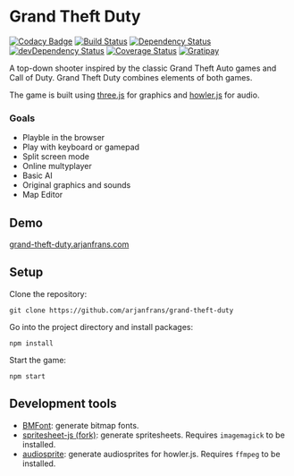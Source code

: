 # Grand Theft Duty

[![Codacy Badge](https://api.codacy.com/project/badge/Grade/f1631b8ec2f744969c619fbf779e1481)](https://www.codacy.com/app/arjanfrans/grand-theft-duty?utm_source=github.com&utm_medium=referral&utm_content=arjanfrans/grand-theft-duty&utm_campaign=badger)
[![Build Status](https://travis-ci.org/arjanfrans/grand-theft-duty.svg)](https://travis-ci.org/arjanfrans/grand-theft-duty)
[![Dependency Status](https://david-dm.org/arjanfrans/grand-theft-duty.svg)](https://david-dm.org/arjanfrans/grand-theft-duty)
[![devDependency Status](https://david-dm.org/arjanfrans/grand-theft-duty/dev-status.svg)](https://david-dm.org/arjanfrans/grand-theft-duty#info=devDependencies)
[![Coverage Status](https://coveralls.io/repos/arjanfrans/grand-theft-duty/badge.svg?branch=master&service=github)](https://coveralls.io/github/arjanfrans/grand-theft-duty?branch=master)
[![Gratipay](https://img.shields.io/gratipay/arjanfrans.svg)](https://gratipay.com/~arjanfrans)

A top-down shooter inspired by the classic Grand Theft Auto games and Call of Duty.
Grand Theft Duty combines elements of both games.

The game is built using [three.js](http://threejs.org/three.js) for graphics and [howler.js](https://github.com/goldfire/howler.js)
for audio.

### Goals
* Playble in the browser
* Play with keyboard or gamepad
* Split screen mode
* Online multyplayer
* Basic AI
* Original graphics and sounds
* Map Editor

## Demo

[grand-theft-duty.arjanfrans.com](http://grand-theft-duty.arjanfrans.com/)
## Setup

Clone the repository:
```
git clone https://github.com/arjanfrans/grand-theft-duty
```

Go into the project directory and install packages:
```
npm install
```

Start the game:
```
npm start
```

## Development tools
* [BMFont](http://www.angelcode.com/products/bmfont/): generate bitmap fonts.
* [spritesheet-js (fork)](https://github.com/arjanfrans/spritesheet.js): generate spritesheets.
Requires `imagemagick` to be installed.
* [audiosprite](https://github.com/tonistiigi/audiosprite): generate audiosprites for howler.js.
Requires `ffmpeg` to be installed.
